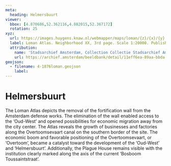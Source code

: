 ```yaml
---
meta:
  heading: Helmersbuurt
viewer:
  bbox: [4.870686,52.362116,4.882015,52.367172]
  rotation: 25
xyz:
  url: https://images.huygens.knaw.nl/webmapper/maps/loman/{z}/{x}/{y}.jpeg  
  label: Loman Atlas. Neighborhood XX, 3rd page. Scale 1:20000. Published in Amsterdam by JC Loman, Jr. Stadsarchief Amsterdam (1876)
  attribution:
    name: 'Stadsarchief Amsterdam, Collection Collectie Stadsarchief Amsterdam; Kaart van Amsterdam, Image file 010043000001_078'
    url: https://archief.amsterdam/beeldbank/detail/11eff6ea-89aa-bbda-fede-dc8c3af8ca9d
geojson:
  - filename: 4-1876loman.geojson
    label:
---
```

# Helmersbuurt
The Loman Atlas depicts the removal of the fortification wall from the Amsterdam defense works. The elimination of the wall enabled access to the ‘Oud-West’ and opened possibilities for economic migration away from the city center. The Atlas reveals the growth of businesses and factories along the Overtoomsevaart canal on the southern border of the site. The economic boom and favorable positioning of the Overtoomsevaart, or ‘Overtoom’, became a catalyst toward the development of the ‘Oud-West’ and ‘Helmersbuurt’. Additionally, the Plague House remains visible with the institution clearly marked along the axis of the current ‘Bosboom Toussaintstraat’.
